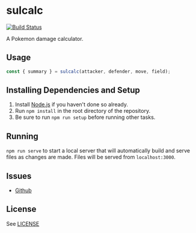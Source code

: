 # sulcalc

[![Build Status](https://travis-ci.org/sulcata/sulcalc.svg?branch=master)](https://travis-ci.org/sulcata/sulcalc)

A Pokemon damage calculator.

## Usage

```js
const { summary } = sulcalc(attacker, defender, move, field);
```

## Installing Dependencies and Setup

1.  Install [Node.js][] if you haven't done so already.
2.  Run `npm install` in the root directory of the repository.
3.  Be sure to run `npm run setup` before running other tasks.

## Running

`npm run serve` to start a local server that will automatically build and
serve files as changes are made. Files will be served from `localhost:3000`.

## Issues

- [Github][]

## License

See [LICENSE][]

[node.js]: https://nodejs.org/ "Node.js"
[github]: https://github.com/sulcata/sulcalc/issues "Github Issue Tracker"
[license]: LICENSE "MIT License"
